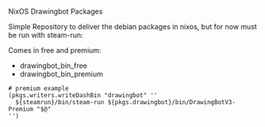NixOS Drawingbot Packages

Simple Repository to deliver the debian packages in nixos,
but for now must be run with steam-run:

Comes in free and premium:

* drawingbot_bin_free
* drawingbot_bin_premium

```
# premium example
(pkgs.writers.writeDashBin "drawingbot" ''
  ${steamrun}/bin/steam-run ${pkgs.drawingbot}/bin/DrawingBotV3-Premium "$@"
'')
```

